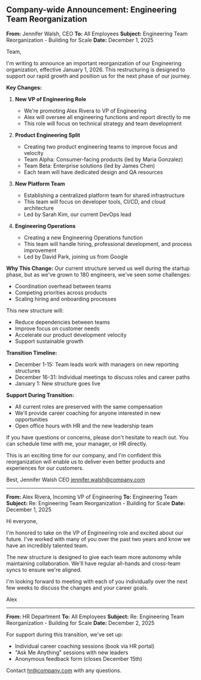 ## Company-wide Announcement: Engineering Team Reorganization

**From:** Jennifer Walsh, CEO
**To:** All Employees
**Subject:** Engineering Team Reorganization - Building for Scale
**Date:** December 1, 2025

Team,

I'm writing to announce an important reorganization of our Engineering organization, effective January 1, 2026. This restructuring is designed to support our rapid growth and position us for the next phase of our journey.

**Key Changes:**

1. **New VP of Engineering Role**
   - We're promoting Alex Rivera to VP of Engineering
   - Alex will oversee all engineering functions and report directly to me
   - This role will focus on technical strategy and team development

2. **Product Engineering Split**
   - Creating two product engineering teams to improve focus and velocity
   - Team Alpha: Consumer-facing products (led by Maria Gonzalez)
   - Team Beta: Enterprise solutions (led by James Chen)
   - Each team will have dedicated design and QA resources

3. **New Platform Team**
   - Establishing a centralized platform team for shared infrastructure
   - This team will focus on developer tools, CI/CD, and cloud architecture
   - Led by Sarah Kim, our current DevOps lead

4. **Engineering Operations**
   - Creating a new Engineering Operations function
   - This team will handle hiring, professional development, and process improvement
   - Led by David Park, joining us from Google

**Why This Change:**
Our current structure served us well during the startup phase, but as we've grown to 180 engineers, we've seen some challenges:
- Coordination overhead between teams
- Competing priorities across products
- Scaling hiring and onboarding processes

This new structure will:
- Reduce dependencies between teams
- Improve focus on customer needs
- Accelerate our product development velocity
- Support sustainable growth

**Transition Timeline:**
- December 1-15: Team leads work with managers on new reporting structures
- December 16-31: Individual meetings to discuss roles and career paths
- January 1: New structure goes live

**Support During Transition:**
- All current roles are preserved with the same compensation
- We'll provide career coaching for anyone interested in new opportunities
- Open office hours with HR and the new leadership team

If you have questions or concerns, please don't hesitate to reach out. You can schedule time with me, your manager, or HR directly.

This is an exciting time for our company, and I'm confident this reorganization will enable us to deliver even better products and experiences for our customers.

Best,
Jennifer Walsh
CEO
jennifer.walsh@company.com

---

**From:** Alex Rivera, Incoming VP of Engineering
**To:** Engineering Team
**Subject:** Re: Engineering Team Reorganization - Building for Scale
**Date:** December 1, 2025

Hi everyone,

I'm honored to take on the VP of Engineering role and excited about our future. I've worked with many of you over the past two years and know we have an incredibly talented team.

The new structure is designed to give each team more autonomy while maintaining collaboration. We'll have regular all-hands and cross-team syncs to ensure we're aligned.

I'm looking forward to meeting with each of you individually over the next few weeks to discuss the changes and your career goals.

Alex

---

**From:** HR Department
**To:** All Employees
**Subject:** Re: Engineering Team Reorganization - Building for Scale
**Date:** December 2, 2025

For support during this transition, we've set up:
- Individual career coaching sessions (book via HR portal)
- "Ask Me Anything" sessions with new leaders
- Anonymous feedback form (closes December 15th)

Contact hr@company.com with any questions.
